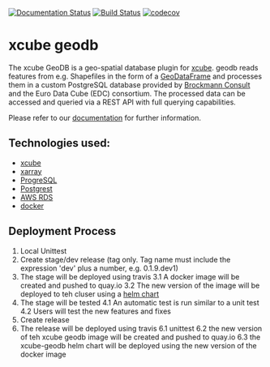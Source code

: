 [![Documentation Status](https://readthedocs.org/projects/xcube-geodb/badge/?version=latest)](https://xcube-geodb.readthedocs.io/en/latest/?badge=latest)
[![Build Status](https://travis-ci.com/dcs4cop/xcube-geodb.svg?branch=master)](https://travis-ci.com/dcs4cop/xcube-geodb)
[![codecov](https://codecov.io/gh/dcs4cop/xcube-geodb/branch/master/graph/badge.svg)](https://codecov.io/gh/dcs4cop/xcube-geodb)

# xcube geodb

The xcube GeoDB is a geo-spatial database plugin for [xcube](https://github.com/dcs4cop/xcube).
geodb reads features from e.g. Shapefiles in the form of a [GeoDataFrame](http://geopandas.org/) and processes
them in a custom PostgreSQL database provided by [Brockmann Consult](https://www.brockmann-consult.de) and the Euro Data Cube (EDC) consortium.
 The processed data can be accessed and queried via a REST API with full querying capabilities.   


Please refer to our [documentation](https://xcube-geodb.readthedocs.io) for further information.

## Technologies used:

- [xcube](https://github.com/dcs4cop/xcube)
- [xarray](http://xarray.pydata.org/en/stable/)
- [ProgreSQL](https://www.postgresql.org/)
- [Postgrest](http://postgrest.org/en/v6.0/)
- [AWS RDS](https://aws.amazon.com/de/rds/)
- [docker](https://www.docker.com/)

## Deployment Process

1. Local Unittest 
2. Create stage/dev release (tag only. Tag name must include the expression 'dev' plus a number, e.g. 0.1.9.dev1) 
3. The stage will be deployed using travis
  3.1 A docker image will be created and pushed to quay.io
  3.2 The new version of the image will be deployed to teh cluser using a [helm chart](https://github.com/dcs4cop/xcube-k8s/geodb)
4. The stage will be tested
  4.1 An automatic test is run similar to a unit test
  4.2 Users will test the new features and fixes
5. Create release
6. The release will be deployed using travis
  6.1 unittest
  6.2 the new version of teh xcube geodb image will be created and pushed to quay.io
  6.3 the xcube-geodb helm chart will be deployed using the new version of the docker image 
 
